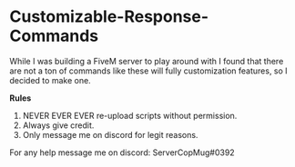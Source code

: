 # Customizable-Response-Commands
While I was building a FiveM server to play around with I found that there are not a ton of commands like these will fully customization features, so I decided to make one.

**Rules**

1. NEVER EVER EVER re-upload scripts without permission.
2. Always give credit.
3. Only message me on discord for legit reasons.

For any help message me on discord: ServerCopMug#0392
